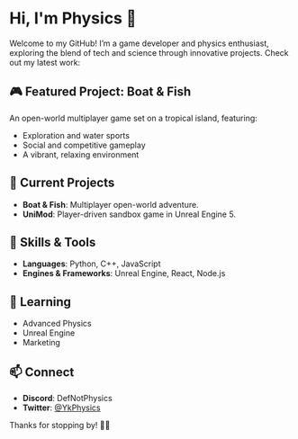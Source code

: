 # Hi, I'm Physics 👋

Welcome to my GitHub! I’m a game developer and physics enthusiast, exploring the blend of tech and science through innovative projects. Check out my latest work:

## 🎮 Featured Project: **Boat & Fish**
An open-world multiplayer game set on a tropical island, featuring:
- Exploration and water sports
- Social and competitive gameplay
- A vibrant, relaxing environment

## 🔧 Current Projects
- **Boat & Fish**: Multiplayer open-world adventure.  
- **UniMod**: Player-driven sandbox game in Unreal Engine 5.

## 🚀 Skills & Tools
- **Languages**: Python, C++, JavaScript  
- **Engines & Frameworks**: Unreal Engine, React, Node.js  

## 🌱 Learning
- Advanced Physics  
- Unreal Engine  
- Marketing  

## 📫 Connect
- **Discord**: DefNotPhysics  
- **Twitter**: [@YkPhysics](https://twitter.com/YkPhysics)  

Thanks for stopping by! 🚤🌊
